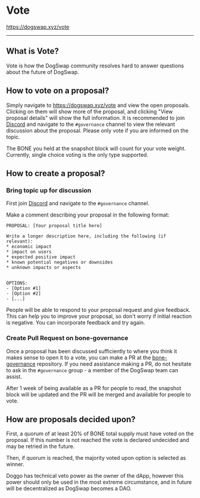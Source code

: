 # Vote

<https://dogswap.xyz/vote>

---

## What is Vote?

Vote is how the DogSwap community resolves hard to answer questions about the future of DogSwap.

## How to vote on a proposal?

Simply navigate to <https://dogswap.xyz/vote> and view the open proposals. Clicking on them will show more of the proposal, and clicking "View proposal details" will show the full information. It is recommended to join [Discord](https://discord.com/invite/) and navigate to the `#governance` channel to view the relevant discussion about the proposal. Please only vote if you are informed on the topic.

The BONE you held at the snapshot block will count for your vote weight. Currently, single choice voting is the only type supported. 



## How to create a proposal?

### Bring topic up for discussion

First join [Discord](https://discord.com/invite/) and navigate to the `#governance` channel. 

Make a comment describing your proposal in the following format:

```
PROPOSAL: [Your proposal title here]

Write a longer description here, including the following (if relevant):
* economic impact
* impact on users
* expected positive impact
* known potential negatives or downsides
* unknown impacts or aspects


OPTIONS:
- [Option #1]
- [Option #2]
- [...]

```

People will be able to respond to your proposal request and give feedback. This can help you to improve your proposal, so don't worry if initial reaction is negative. You can incorporate feedback and try again.

### Create Pull Request on bone-governance

Once a proposal has been discussed sufficiently to where you think it makes sense to open it to a vote, you can make a PR at the [bone-governance](https://github.com/dogtoken/bone-governance) repository. If you need assistance making a PR, do not hesitate to ask in the `#governance` group - a member of the DogSwap team can assist.

After 1 week of being available as a PR for people to read, the snapshot block will be updated and the PR will be merged and available for people to vote.

## How are proposals decided upon?

First, a quorum of at least 20% of BONE total supply must have voted on the proposal. If this number is not reached the vote is declared undecided and may be retried in the future.

Then, if quorum is reached, the majority voted upon option is selected as winner.

Doggo has technical veto power as the owner of the dApp, however this power should only be used in the most extreme circumstance, and in future will be decentralized as DogSwap becomes a DAO.
